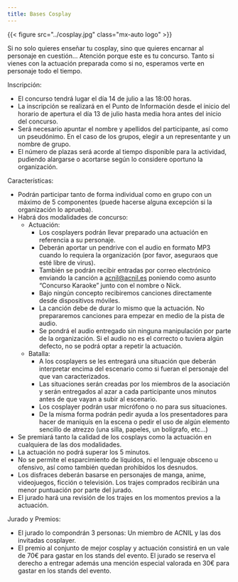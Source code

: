 ```yaml
---
title: Bases Cosplay
---
```


{{< figure src="../cosplay.jpg" class="mx-auto logo"  >}}

Si no solo quieres enseñar tu cosplay, sino que quieres encarnar al personaje en cuestión... Atención porque este es tu concurso. Tanto si vienes con la actuación preparada como si no, esperamos verte en personaje todo el tiempo.

Inscripción:

- El concurso tendrá lugar el día 14 de julio a las 18:00 horas.
- La inscripción se realizará en el Punto de Información desde el inicio del horario de apertura el día 13 de julio hasta media hora antes del inicio del concurso.
- Será necesario apuntar el nombre y apellidos del participante, así como un pseudónimo. En el caso de los grupos, elegir a un representante y un nombre de grupo.
- El número de plazas será acorde al tiempo disponible para la actividad, pudiendo alargarse o acortarse según lo considere oportuno la organización.

Características:

- Podrán participar tanto de forma individual como en grupo con un máximo de 5 componentes (puede hacerse alguna excepción si la organización lo aprueba).
- Habrá dos modalidades de concurso:
  - Actuación:
    - Los cosplayers podrán llevar preparado una actuación en referencia a su personaje.
    - Deberán aportar un pendrive con el audio en formato MP3 cuando lo requiera la organización (por favor, aseguraos que esté libre de virus).
    - También se podrán recibir entradas por correo electrónico enviando la canción a acnil@acnil.es poniendo como asunto “Concurso Karaoke” junto con el nombre o Nick.
    - Bajo ningún concepto recibiremos canciones directamente desde dispositivos móviles.
    - La canción debe de durar lo mismo que la actuación. No prepararemos canciones para empezar en medio de la pista de audio.
    - Se pondrá el audio entregado sin ninguna manipulación por parte de la organización. Si el audio no es el correcto o tuviera algún defecto, no se podrá optar a repetir la actuación.
  - Batalla:
    - A los cosplayers se les entregará una situación que deberán interpretar encima del escenario como si fueran el personaje del que van caracterizados.
    - Las situaciones serán creadas por los miembros de la asociación y serán entregados al azar a cada participante unos minutos antes de que vayan a subir al escenario.
    - Los cosplayer podrán usar micrófono o no para sus situaciones.
    - De la misma forma podrán pedir ayuda a los presentadores para hacer de maniquís en la escena o pedir el uso de algún elemento sencillo de atrezzo (una silla, papeles, un bolígrafo, etc...)
- Se premiará tanto la calidad de los cosplays como la actuación en cualquiera de las dos modalidades.
- La actuación no podrá superar los 5 minutos.
- No se permite el esparcimiento de líquidos, ni el lenguaje obsceno u ofensivo, así como también quedan prohibidos los desnudos.
- Los disfraces deberán basarse en personajes de manga, anime, videojuegos, ficción o televisión. Los trajes comprados recibirán una menor puntuación por parte del jurado.
- El jurado hará una revisión de los trajes en los momentos previos a la actuación.

Jurado y Premios:

- El jurado lo compondrán 3 personas: Un miembro de ACNIL y las dos invitadas cosplayer.
- El premio al conjunto de mejor cosplay y actuación consistirá en un vale de 70€ para gastar en los stands del evento. El jurado se reserva el derecho a entregar además una mención especial valorada en 30€ para gastar en los stands del evento.
